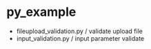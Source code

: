# py_example

- fileupload_validation.py / validate upload file
- input_validation.py / input parameter validate
